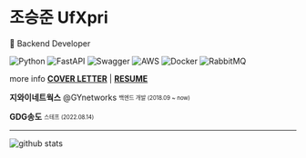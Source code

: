 <!--
**Jo-Seungjun/Jo-Seungjun** is a ✨ _special_ ✨ repository because its `README.md` (this file) appears on your GitHub profile.

Here are some ideas to get you started:

- 🔭 I’m currently working on ...
- 🌱 I’m currently learning ...
- 👯 I’m looking to collaborate on ...
- 🤔 I’m looking for help with ...
- 💬 Ask me about ...
- 📫 How to reach me: ...
- 😄 Pronouns: ...
- ⚡ Fun fact: ...
-->

# 조승준 UfXpri
👥 Backend Developer

![Python](https://img.shields.io/badge/python-3670A0?style=for-the-badge&logo=python&logoColor=ffdd54)
![FastAPI](https://img.shields.io/badge/FastAPI-005571?style=for-the-badge&logo=fastapi)
![Swagger](https://img.shields.io/badge/-Swagger-%23Clojure?style=for-the-badge&logo=swagger&logoColor=white)
![AWS](https://img.shields.io/badge/AWS-%23FF9900.svg?style=for-the-badge&logo=amazon-aws&logoColor=white)
![Docker](https://img.shields.io/badge/docker-%230db7ed.svg?style=for-the-badge&logo=docker&logoColor=white)
![RabbitMQ](https://img.shields.io/badge/Rabbitmq-FF6600?style=for-the-badge&logo=rabbitmq&logoColor=white)

more info **[COVER LETTER](https://github.com/ufxpri/UfXpri/blob/main/COVER_LETTER.md)** | **[RESUME](https://github.com/ufxpri/UfXpri/blob/main/RESUME.md)**

**지와이네트웍스** @GYnetworks <sub><sup>백엔드 개발 (2018.09 ~ now)</sup></sub>  


**GDG송도** <sub><sup>스테프 (2022.08.14)</sup></sub>  

---

![github stats](https://github-readme-stats.vercel.app/api?username=ufxpri&theme=dark)
